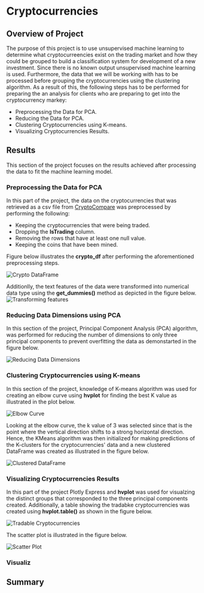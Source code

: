 # Cryptocurrencies

## Overview of Project

The purpose of this project is to use unsupervised machine learning to determine what cryptocurreencies exist on the trading market and how they could be grouped to build a classification system for development of a new investment. Since there is no known output unsupervised machine learning is used. Furthermore, the data that we will be working with has to be processed before grouping the cryptocurrencies using the clustering algorithm. As a result of this, the following steps has to be performed for preparing the an analysis for clients who are preparing to get into the cryptocurrency markey:

- Preprocessing the Data for PCA.
- Reducing the Data for PCA.
- Clustering Cryptocurrencies using K-means.
- Visualizing Cryptocurrencies Results.


## Results

This section of the project focuses on the results achieved after processing the data to fit the machine learning model.

### Preprocessing the Data for PCA 

In this part of the project, the data on the cryptocurrencies that was retrieved as a csv file from [CryptoCompare]() was preprocessed by performing the following:

- Keeping the cryptocurrencies that were being traded.
- Dropping the **IsTrading** column.
- Removing the rows that have at least one null value.
- Keeping the coins that have been mined.

Figure below illustrates the **crypto_df** after performing the aforementioned preprocessing steps.

![Crypto DataFrame]()

Additionlly, the text features of the data were transformed into numerical data type using the **get_dummies()** method as depicted in the figure below.
![Transforming features]()

### Reducing Data Dimensions using PCA

In this section of the project, Principal Component Analysis (PCA) algorithm, was performed for reducing the number of dimensions to only three principal components to prevent overfitting the data as demonstarted in the figure below.

![Reducing Data Dimensions]()

### Clustering Cryptocurrencies using K-means

In this section of the project, knowledge of K-means algorithm was used for creating an elbow curve using **hvplot** for finding the best K value as illustrated in the plot below.

![Elbow Curve]()

Looking at the elbow curve, the k value of 3 was selected since that is the point where the vertical direction shifts to a strong horizontal direction. Hence, the KMeans algorithm was then initialized for making predictions of the K-clusters for the cryptocurrencies' data and a new clustered DataFrame was created as illustrated in the figure below.

![Clustered DataFrame]()

### Visualizing Cryptocurrencies Results

In this part of the project Plotly Express and **hvplot** was used for visualzing the distinct groups that corresponded to the three principal components created. Additionally, a table showing the tradabke cryptocurrencies was created using **hvplot.table()** as shown in the figure below.

![Tradable Cryptocurrencies]()

 The scatter plot is illustrated in the figure below.

![Scatter Plot]()

### Visualiz
## Summary